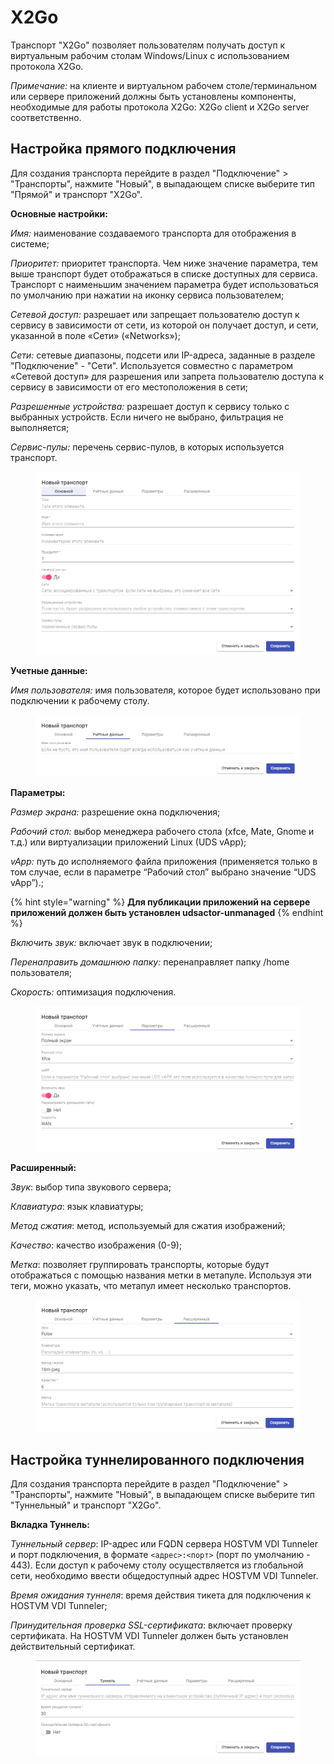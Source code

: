 # X2Go

Транспорт "X2Go" позволяет пользователям получать доступ к виртуальным рабочим столам Windows/Linux с использованием протокола X2Go.

_Примечание:_ на клиенте и виртуальном рабочем столе/терминальном или сервере приложений должны быть установлены компоненты, необходимые для работы протокола X2Go: X2Go client и X2Go server соответственно.

## Настройка прямого подключения <a href="#direct" id="direct"></a>

Для создания транспорта перейдите в раздел "Подключение" > "Транспорты", нажмите "Новый", в выпадающем списке выберите тип "Прямой" и транспорт "X2Go".

**Основные настройки:**

_Имя:_ наименование создаваемого транспорта для отображения в системе;

_Приоритет:_ приоритет транспорта. Чем ниже значение параметра, тем выше транспорт будет отображаться в списке доступных для сервиса. Транспорт с наименьшим значением параметра будет использоваться по умолчанию при нажатии на иконку сервиса пользователем;

_Сетевой доступ:_ разрешает или запрещает пользователю доступ к сервису в зависимости от сети, из которой он получает доступ, и сети, указанной в поле «Сети» («Networks»);

_Сети:_ сетевые диапазоны, подсети или IP-адреса, заданные в разделе "Подключение" - "Сети". Используется совместно с параметром «Сетевой доступ» для разрешения или запрета пользователю доступа к сервису в зависимости от его местоположения в сети;

_Разрешенные устройства:_ разрешает доступ к сервису только с выбранных устройств. Если ничего не выбрано, фильтрация не выполняется;

_Сервис-пулы:_ перечень сервис-пулов, в которых используется транспорт.

<figure><img src="../../../.gitbook/assets/image (94).png" alt=""><figcaption></figcaption></figure>

**Учетные данные:**

_Имя пользователя:_ имя пользователя, которое будет использовано при подключении к рабочему столу.

<figure><img src="../../../.gitbook/assets/image (95).png" alt=""><figcaption></figcaption></figure>

**Параметры:**

_Размер экрана:_ разрешение окна подключения;

_Рабочий стол:_ выбор менеджера рабочего стола (xfce, Mate, Gnome и т.д.) или виртуализации приложений Linux (UDS vApp);

_vApp:_ путь до исполняемого файла приложения (применяется только в том случае, если в параметре “Рабочий стол” выбрано значение “UDS vApp”).;

{% hint style="warning" %}
**Для публикации приложений на сервере приложений должен быть установлен udsactor-unmanaged**
{% endhint %}

_Включить звук:_ включает звук в подключении;

_Перенаправить домашнюю папку:_ перенаправляет папку /home пользователя;

_Скорость:_ оптимизация подключения.

<figure><img src="../../../.gitbook/assets/image (96).png" alt=""><figcaption></figcaption></figure>

**Расширенный:**

_Звук_: выбор типа звукового сервера;

_Клавиатура_: язык  клавиатуры;

_Метод сжатия_: метод, используемый для сжатия изображений;

_Качество_: качество изображения (0-9);

_Метка_: позволяет группировать транспорты, которые будут отображаться с помощью названия метки в метапуле. Используя эти теги, можно указать, что метапул имеет несколько транспортов.

<figure><img src="../../../.gitbook/assets/image (97).png" alt=""><figcaption></figcaption></figure>

## Настройка туннелированного подключения <a href="#tunneled" id="tunneled"></a>

Для создания транспорта перейдите в раздел "Подключение" > "Транспорты", нажмите "Новый", в выпадающем списке выберите тип "Туннельный" и транспорт "X2Go".

**Вкладка Туннель:**

_Туннельный сервер_: IP-адрес или FQDN сервера HOSTVM VDI Tunneler и порт подключения, в формате `<адрес>:<порт>` (порт по умолчанию - 443). Если доступ к рабочему столу осуществляется из глобальной сети, необходимо ввести общедоступный адрес HOSTVM VDI Tunneler.

_Время ожидания туннеля_: время действия тикета для подключения к HOSTVM VDI Tunneler;

_Принудительная проверка SSL-сертификата_: включает проверку сертификата. На HOSTVM VDI Tunneler должен быть установлен действительный сертификат.

<figure><img src="../../../.gitbook/assets/image (98).png" alt=""><figcaption></figcaption></figure>

